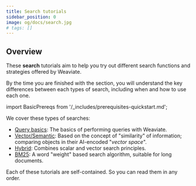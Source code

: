```yaml
---
title: Search tutorials
sidebar_position: 0
image: og/docs/search.jpg
# tags: []
---
```


<!-- TODO: Remove explanatory header once layout review complete -->
<!-- :::caution UNDER CONSTRUCTION
The various "Tutorials" sections are made up of documents from Tutorials in Weaviate Docs Classic, plus a some new documents.
::: -->

## Overview

These **search** tutorials aim to help you try out different search functions and strategies offered by Weaviate.

By the time you are finished with the section, you will understand the key differences between each types of search, including when and how to use each one.

import BasicPrereqs from '/_includes/prerequisites-quickstart.md';

<BasicPrereqs />

We cover these types of searches:

- [Query basics](./how-to-query-data.md): The basics of performing queries with Weaviate.
- [Vector/Semantic](./how-to-perform-a-semantic-search.md): Based on the concept of "similarity" of information; comparing objects in their AI-encoded "*vector space*".
- [Hybrid](./hybrid-search.md): Combines scalar and vector search principles.
- [BM25](./bm25.md): A word "weight" based search algorithm, suitable for long documents.

Each of these tutorials are self-contained. So you can read them in any order.
